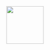 <div id="header" align="center">
  <img src="https://media.giphy.com/media/AKjT5kDZMK4wsPXJPk/giphy.gif" width="100"/>
</div>
